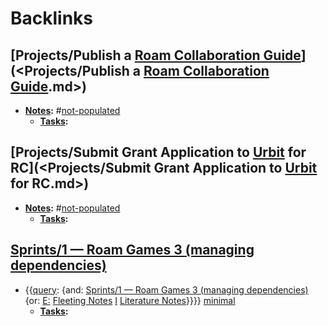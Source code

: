 
# Backlinks
## [Projects/Publish a [Roam Collaboration Guide](<Roam Collaboration Guide.md>)](<Projects/Publish a [Roam Collaboration Guide](<Roam Collaboration Guide.md>).md>)
- **[Notes](<Notes.md>):** #[not-populated](<not-populated.md>)
    - **[Tasks](<Tasks.md>):**

## [Projects/Submit Grant Application to [Urbit](<Urbit.md>) for RC](<Projects/Submit Grant Application to [Urbit](<Urbit.md>) for RC.md>)
- **[Notes](<Notes.md>):** #[not-populated](<not-populated.md>)
    - **[Tasks](<Tasks.md>):**

## [Sprints/1 — Roam Games 3 (managing dependencies)](<Sprints/1 — Roam Games 3 (managing dependencies).md>)
- {{[query](<query.md>): {and: [Sprints/1 — Roam Games 3 (managing dependencies)](<Sprints/1 — Roam Games 3 (managing dependencies).md>) {or: [E:](<E:.md>) [Fleeting Notes](<Fleeting Notes.md>) [I](<I.md>) [Literature Notes](<Literature Notes.md>)}}}} [minimal](<minimal.md>)
    - **[Tasks](<Tasks.md>):**

